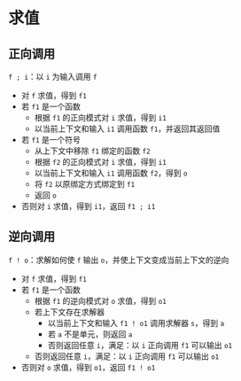 # 求值

## 正向调用

`f ; i`：以 `i` 为输入调用 `f`

- 对 `f` 求值，得到 `f1`
- 若 `f1` 是一个函数
  - 根据 `f1` 的正向模式对 `i` 求值，得到 `i1`
  - 以当前上下文和输入 `i1` 调用函数 `f1`，并返回其返回值
- 若 `f1` 是一个符号
  - 从上下文中移除 `f1` 绑定的函数 `f2`
  - 根据 `f2` 的正向模式对 `i` 求值，得到 `i1`
  - 以当前上下文和输入 `i1` 调用函数 `f2`，得到 `o`
  - 将 `f2` 以原绑定方式绑定到 `f1`
  - 返回 `o`
- 否则对 `i` 求值，得到 `i1`，返回 `f1 ; i1`

## 逆向调用

`f ! o`：求解如何使 `f` 输出 `o`，并使上下文变成当前上下文的逆向

- 对 `f` 求值，得到 `f1`
- 若 `f1` 是一个函数
  - 根据 `f1` 的逆向模式对 `o` 求值，得到 `o1`
  - 若上下文存在求解器
    - 以当前上下文和输入 `f1 ! o1` 调用求解器 `s`，得到 `a`
    - 若 `a` 不是单元，则返回 `a`
    - 否则返回任意 `i`，满足：以 `i` 正向调用 `f1` 可以输出 `o1`
  - 否则返回任意 `i`，满足：以 `i` 正向调用 `f1` 可以输出 `o1`
- 否则对 `o` 求值，得到 `o1`，返回 `f1 ! o1`
